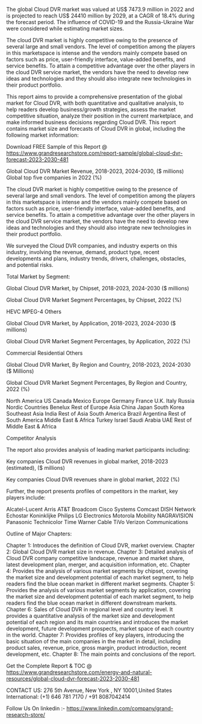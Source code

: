
The global Cloud DVR market was valued at US$ 7473.9 million in 2022 and is projected to reach US$ 24410 million by 2029, at a CAGR of 18.4% during the forecast period. The influence of COVID-19 and the Russia-Ukraine War were considered while estimating market sizes.

The cloud DVR market is highly competitive owing to the presence of several large and small vendors. The level of competition among the players in this marketspace is intense and the vendors mainly compete based on factors such as price, user-friendly interface, value-added benefits, and service benefits. To attain a competitive advantage over the other players in the cloud DVR service market, the vendors have the need to develop new ideas and technologies and they should also integrate new technologies in their product portfolio.

This report aims to provide a comprehensive presentation of the global market for Cloud DVR, with both quantitative and qualitative analysis, to help readers develop business/growth strategies, assess the market competitive situation, analyze their position in the current marketplace, and make informed business decisions regarding Cloud DVR. This report contains market size and forecasts of Cloud DVR in global, including the following market information:

Download FREE Sample of this Report @ https://www.grandresearchstore.com/report-sample/global-cloud-dvr-forecast-2023-2030-481

Global Cloud DVR Market Revenue, 2018-2023, 2024-2030, ($ millions)
Global top five companies in 2022 (%)

The cloud DVR market is highly competitive owing to the presence of several large and small vendors. The level of competition among the players in this marketspace is intense and the vendors mainly compete based on factors such as price, user-friendly interface, value-added benefits, and service benefits. To attain a competitive advantage over the other players in the cloud DVR service market, the vendors have the need to develop new ideas and technologies and they should also integrate new technologies in their product portfolio.

We surveyed the Cloud DVR companies, and industry experts on this industry, involving the revenue, demand, product type, recent developments and plans, industry trends, drivers, challenges, obstacles, and potential risks.

Total Market by Segment:

Global Cloud DVR Market, by Chipset, 2018-2023, 2024-2030 ($ millions)

Global Cloud DVR Market Segment Percentages, by Chipset, 2022 (%)

HEVC
MPEG-4
Others

Global Cloud DVR Market, by Application, 2018-2023, 2024-2030 ($ millions)

Global Cloud DVR Market Segment Percentages, by Application, 2022 (%)

Commercial
Residential
Others

Global Cloud DVR Market, By Region and Country, 2018-2023, 2024-2030 ($ Millions)

Global Cloud DVR Market Segment Percentages, By Region and Country, 2022 (%)

North America
US
Canada
Mexico
Europe
Germany
France
U.K.
Italy
Russia
Nordic Countries
Benelux
Rest of Europe
Asia
China
Japan
South Korea
Southeast Asia
India
Rest of Asia
South America
Brazil
Argentina
Rest of South America
Middle East & Africa
Turkey
Israel
Saudi Arabia
UAE
Rest of Middle East & Africa

Competitor Analysis

The report also provides analysis of leading market participants including:

Key companies Cloud DVR revenues in global market, 2018-2023 (estimated), ($ millions)

Key companies Cloud DVR revenues share in global market, 2022 (%)

Further, the report presents profiles of competitors in the market, key players include:

Alcatel-Lucent
Arris
AT&T
Broadcom
Cisco Systems
Comcast
DISH Network
Echostar
Koninklijke Philips
LG Electronics
Motorola Mobility
NAGRAVISION
Panasonic
Technicolor
Time Warner Cable
TiVo
Verizon Communications

Outline of Major Chapters:

Chapter 1: Introduces the definition of Cloud DVR, market overview.
Chapter 2: Global Cloud DVR market size in revenue.
Chapter 3: Detailed analysis of Cloud DVR company competitive landscape, revenue and market share, latest development plan, merger, and acquisition information, etc.
Chapter 4: Provides the analysis of various market segments by chipset, covering the market size and development potential of each market segment, to help readers find the blue ocean market in different market segments.
Chapter 5: Provides the analysis of various market segments by application, covering the market size and development potential of each market segment, to help readers find the blue ocean market in different downstream markets.
Chapter 6: Sales of Cloud DVR in regional level and country level. It provides a quantitative analysis of the market size and development potential of each region and its main countries and introduces the market development, future development prospects, market space of each country in the world.
Chapter 7: Provides profiles of key players, introducing the basic situation of the main companies in the market in detail, including product sales, revenue, price, gross margin, product introduction, recent development, etc.
Chapter 8: The main points and conclusions of the report.

Get the Complete Report & TOC @ https://www.grandresearchstore.com/energy-and-natural-resources/global-cloud-dvr-forecast-2023-2030-481

CONTACT US:
276 5th Avenue, New York , NY 10001,United States
International: (+1) 646 781 7170 / +91 8087042414

Follow Us On linkedin :- https://www.linkedin.com/company/grand-research-store/
